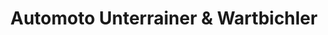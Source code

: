 ---
title: "Automoto Unterrainer & Wartbichler"
url: /saalfelden-am-steinernen-meer/automoto-unterrainer-und-wartbichler/
shop: Autowerkstatt
---
